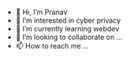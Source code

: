 - 👋 Hi, I’m Pranav
- 👀 I’m interested in cyber privacy
- 🌱 I’m currently learning webdev
- 💞️ I’m looking to collaborate on ...
- 📫 How to reach me ...

<!---
ChoudharyPranav/ChoudharyPranav is a ✨ special ✨ repository because its `README.md` (this file) appears on your GitHub profile.
You can click the Preview link to take a look at your changes.
--->
